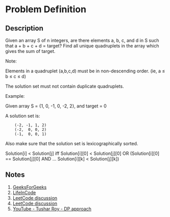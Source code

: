 # Problem Definition

## Description

Given an array S of n integers, are there elements a, b, c, and d in S such that a + b + c + d = target? Find all unique quadruplets in the array which gives the sum of target.

Note:

Elements in a quadruplet (a,b,c,d) must be in non-descending order. (ie, a ≤ b ≤ c ≤ d)

The solution set must not contain duplicate quadruplets.

Example:

Given array S = {1, 0, -1, 0, -2, 2}, and target = 0

A solution set is:

```plaintext
    (-2, -1, 1, 2)
    (-2,  0, 0, 2)
    (-1,  0, 0, 1)
```

Also make sure that the solution set is lexicographically sorted.

Solution[i] < Solution[j] iff Solution[i][0] < Solution[j][0] OR (Solution[i][0] == Solution[j][0] AND ... Solution[i][k] < Solution[j][k])

## Notes

1. [GeeksForGeeks](https://www.geeksforgeeks.org/find-four-elements-that-sum-to-a-given-value-set-2/)
1. [LifeInCode](http://www.lifeincode.net/programming/leetcode-two-sum-3-sum-3-sum-closest-and-4-sum-java/)
1. [LeetCode discussion](https://leetcode.com/problems/4sum/discuss/8547/7ms-java-code-win-over-100)
1. [LeetCode discussion](https://leetcode.com/problems/4sum/discuss/8609/My-solution-generalized-for-kSums-in-JAVA)
1. [YouTube - Tushar Roy - DP approach](https://www.youtube.com/watch?v=s6FhG--P7z0)